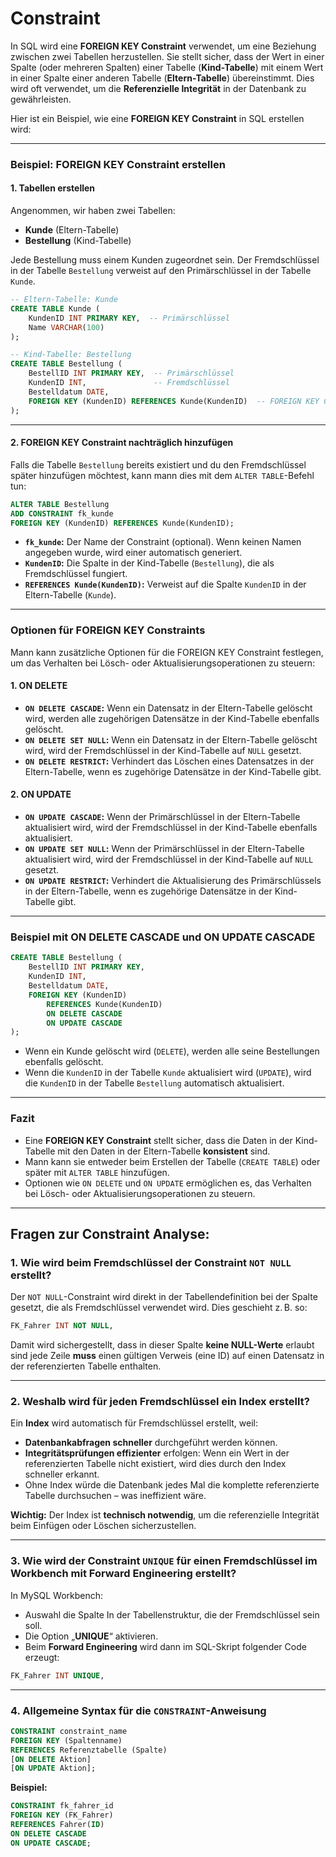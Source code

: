 # Constraint

In SQL wird eine **FOREIGN KEY Constraint** verwendet, um eine Beziehung zwischen zwei Tabellen herzustellen. Sie stellt sicher, dass der Wert in einer Spalte (oder mehreren Spalten) einer Tabelle (**Kind-Tabelle**) mit einem Wert in einer Spalte einer anderen Tabelle (**Eltern-Tabelle**) übereinstimmt. Dies wird oft verwendet, um die **Referenzielle Integrität** in der Datenbank zu gewährleisten.

Hier ist ein Beispiel, wie eine **FOREIGN KEY Constraint** in SQL erstellen wird:

---

### **Beispiel: FOREIGN KEY Constraint erstellen**

#### 1. **Tabellen erstellen**
Angenommen, wir haben zwei Tabellen:
- **Kunde** (Eltern-Tabelle)
- **Bestellung** (Kind-Tabelle)

Jede Bestellung muss einem Kunden zugeordnet sein. Der Fremdschlüssel in der Tabelle `Bestellung` verweist auf den Primärschlüssel in der Tabelle `Kunde`.

```sql
-- Eltern-Tabelle: Kunde
CREATE TABLE Kunde (
    KundenID INT PRIMARY KEY,  -- Primärschlüssel
    Name VARCHAR(100)
);

-- Kind-Tabelle: Bestellung
CREATE TABLE Bestellung (
    BestellID INT PRIMARY KEY,  -- Primärschlüssel
    KundenID INT,               -- Fremdschlüssel
    Bestelldatum DATE,
    FOREIGN KEY (KundenID) REFERENCES Kunde(KundenID)  -- FOREIGN KEY Constraint
);
```

---

#### 2. **FOREIGN KEY Constraint nachträglich hinzufügen**
Falls die Tabelle `Bestellung` bereits existiert und du den Fremdschlüssel später hinzufügen möchtest, kann mann dies mit dem `ALTER TABLE`-Befehl tun:

```sql
ALTER TABLE Bestellung
ADD CONSTRAINT fk_kunde
FOREIGN KEY (KundenID) REFERENCES Kunde(KundenID);
```

- **`fk_kunde`:** Der Name der Constraint (optional). Wenn  keinen Namen angegeben wurde, wird einer automatisch generiert.
- **`KundenID`:** Die Spalte in der Kind-Tabelle (`Bestellung`), die als Fremdschlüssel fungiert.
- **`REFERENCES Kunde(KundenID)`:** Verweist auf die Spalte `KundenID` in der Eltern-Tabelle (`Kunde`).

---

### **Optionen für FOREIGN KEY Constraints**
Mann kann zusätzliche Optionen für die FOREIGN KEY Constraint festlegen, um das Verhalten bei Lösch- oder Aktualisierungsoperationen zu steuern:

#### 1. **ON DELETE**
- **`ON DELETE CASCADE`:** Wenn ein Datensatz in der Eltern-Tabelle gelöscht wird, werden alle zugehörigen Datensätze in der Kind-Tabelle ebenfalls gelöscht.
- **`ON DELETE SET NULL`:** Wenn ein Datensatz in der Eltern-Tabelle gelöscht wird, wird der Fremdschlüssel in der Kind-Tabelle auf `NULL` gesetzt.
- **`ON DELETE RESTRICT`:** Verhindert das Löschen eines Datensatzes in der Eltern-Tabelle, wenn es zugehörige Datensätze in der Kind-Tabelle gibt.

#### 2. **ON UPDATE**
- **`ON UPDATE CASCADE`:** Wenn der Primärschlüssel in der Eltern-Tabelle aktualisiert wird, wird der Fremdschlüssel in der Kind-Tabelle ebenfalls aktualisiert.
- **`ON UPDATE SET NULL`:** Wenn der Primärschlüssel in der Eltern-Tabelle aktualisiert wird, wird der Fremdschlüssel in der Kind-Tabelle auf `NULL` gesetzt.
- **`ON UPDATE RESTRICT`:** Verhindert die Aktualisierung des Primärschlüssels in der Eltern-Tabelle, wenn es zugehörige Datensätze in der Kind-Tabelle gibt.

---

### **Beispiel mit ON DELETE CASCADE und ON UPDATE CASCADE**
```sql
CREATE TABLE Bestellung (
    BestellID INT PRIMARY KEY,
    KundenID INT,
    Bestelldatum DATE,
    FOREIGN KEY (KundenID) 
        REFERENCES Kunde(KundenID)
        ON DELETE CASCADE
        ON UPDATE CASCADE
);
```

- Wenn ein Kunde gelöscht wird (`DELETE`), werden alle seine Bestellungen ebenfalls gelöscht.
- Wenn die `KundenID` in der Tabelle `Kunde` aktualisiert wird (`UPDATE`), wird die `KundenID` in der Tabelle `Bestellung` automatisch aktualisiert.

---

### **Fazit**
- Eine **FOREIGN KEY Constraint** stellt sicher, dass die Daten in der Kind-Tabelle mit den Daten in der Eltern-Tabelle **konsistent** sind.
- Mann kann sie entweder beim Erstellen der Tabelle (`CREATE TABLE`) oder später mit `ALTER TABLE` hinzufügen.
- Optionen wie `ON DELETE` und `ON UPDATE` ermöglichen es, das Verhalten bei Lösch- oder Aktualisierungsoperationen zu steuern.
---
## Fragen zur Constraint Analyse:

### **1. Wie wird beim Fremdschlüssel der Constraint `NOT NULL` erstellt?**

Der `NOT NULL`-Constraint wird direkt in der Tabellendefinition bei der Spalte gesetzt, die als Fremdschlüssel verwendet wird.
 Dies geschieht
 z. B. so:

```sql
FK_Fahrer INT NOT NULL,
```

Damit wird sichergestellt, dass in dieser Spalte **keine NULL-Werte** erlaubt sind jede Zeile **muss** einen gültigen Verweis
 (eine ID) auf einen Datensatz
 in der referenzierten Tabelle enthalten.

---

### **2. Weshalb wird für jeden Fremdschlüssel ein Index erstellt?**

Ein **Index** wird automatisch für Fremdschlüssel erstellt, weil:
- **Datenbankabfragen schneller** durchgeführt werden können.
- **Integritätsprüfungen effizienter** erfolgen: Wenn ein Wert in der referenzierten Tabelle nicht existiert, wird dies durch den Index schneller erkannt.
- Ohne Index würde die Datenbank jedes Mal die komplette referenzierte Tabelle durchsuchen – was ineffizient wäre.

**Wichtig:** Der Index ist **technisch notwendig**, um die referenzielle Integrität beim Einfügen oder Löschen sicherzustellen.

---

### **3. Wie wird der Constraint `UNIQUE` für einen Fremdschlüssel im Workbench mit Forward Engineering erstellt?**

In MySQL Workbench:
- Auswahl die Spalte In der Tabellenstruktur, die der Fremdschlüssel sein soll.
- Die Option „**UNIQUE**“ aktivieren.
- Beim **Forward Engineering** wird dann im SQL-Skript folgender Code erzeugt:

```sql
FK_Fahrer INT UNIQUE,
```
---

### **4. Allgemeine Syntax für die `CONSTRAINT`-Anweisung**


```sql
CONSTRAINT constraint_name
FOREIGN KEY (Spaltenname)
REFERENCES Referenztabelle (Spalte)
[ON DELETE Aktion]
[ON UPDATE Aktion];
```

**Beispiel:**

```sql
CONSTRAINT fk_fahrer_id
FOREIGN KEY (FK_Fahrer)
REFERENCES Fahrer(ID)
ON DELETE CASCADE
ON UPDATE CASCADE;
```

